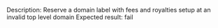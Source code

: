 Description: Reserve a domain label with fees and royalties setup at an invalid top level domain
Expected result: fail